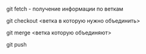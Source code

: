 git fetch - получение информации по веткам

git checkout \<ветка в которую нужно объединить\>

git merge \<ветка которую объединяют\>

git push